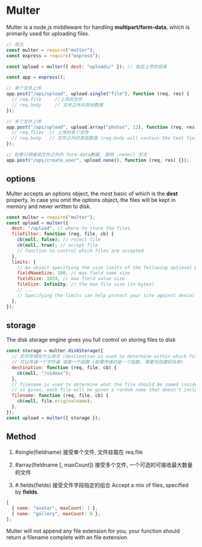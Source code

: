 # Multer

Multer is a node.js middleware for handling **multipart/form-data**, which is primarily used for uploading files.

```js
// 用法
const multer = require("multer");
const express = require("express");

const upload = multer({ dest: "uploads/" }); // 指定上传的目录

const app = express();

// 单个文件上传
app.post("/api/upload", upload.single("file"), function (req, res) {
  // req.file     //上传的文件
  // req.body     // 文件之外的其他数据
});

// 多个文件上传
app.post("/api/upload", upload.array("photos", 12), function (req, res) {
  // req.files  // 上传的多个文件
  // req.body   // 文件之外的其他数据 (req.body will contain the text fields, if there were any)
});

// 如果只想接收文件之外的 form-data数据, 使用 .none() 方法
app.post("/api/create_user", upload.none(), function (req, res) {});
```

## options

Multer accepts an options object, the most basic of which is the **dest** property.
In case you omit the options object, the files will be kept in memory and never written to disk.

```js
const multer = require("multer");
const upload = multer({
  dest: "/upload", // where to store the files
  fileFilter: function (req, file, cb) {
    cb(null, false); // reject file
    cb(null, true); // accept file
    // function to control which files are accepted
  },
  limits: {
    // An object specifying the size limits of the following optional properties
    fieldNameSize: 100, // max field name size
    fieldSize: 1024, // max field value size
    fileSize: Infinity, // the max file size (in bytes)
    // ...
    // Specifying the limits can help protect your site against denial of service attacks.
  },
});
```

## storage

The disk storage engine gives you full control on storing files to disk

```js
const storage = multer.diskStorage({
  // 文件存储在什么地方 (destination is used to determine within which folder the uploaded files should be stored)
  // 可以传递一个字符串 或者一个函数 (如果传递的是一个函数, 需要先创建好目录)
  destination: function (req, file, cb) {
    cb(null, "/videos");
  },
  // filename is used to determine what the file should be named inside the folder. If no filename
  // is given, each file will be given a random name that doesn't include any file extension.
  filename: function (req, file, cb) {
    cb(null, file.originalname);
  },
});
const upload = multer({ storage });
```

## Method

1. #single(fieldname)
   接受单个文件, 文件挂载在 req.file

2. #array(fieldname [, maxCount])
   接受多个文件, 一个可选的可接收最大数量的文件

3. #.fields(fields)
   接受文件字段指定的组合 Accept a mix of files, specified by **fields**.

```js
[
  { name: "avatar", maxCount: 1 },
  { name: "gallery", maxCount: 8 },
];
```

Multer will not append any file extension for you, your function should return a filename complete
with an file extension.
